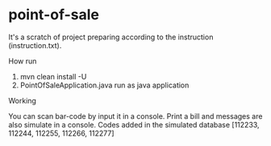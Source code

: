 # point-of-sale

It's a scratch of project preparing according to the instruction (instruction.txt).



How run
1. mvn clean install -U
2. PointOfSaleApplication.java run as java application



Working

You can scan bar-code by input it in a console. Print a bill and messages are also simulate in a console. 
Codes added in the simulated database [112233, 112244, 112255, 112266, 112277]


